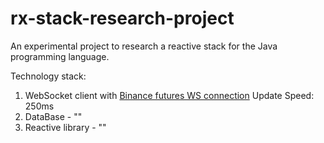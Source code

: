 # rx-stack-research-project
An experimental project to research a reactive stack for the Java programming language.

Technology stack:
1) WebSocket client with [Binance futures WS connection](https://binance-docs.github.io/apidocs/futures/en/#kline-candlestick-streams) Update Speed: 250ms
2) DataBase - ""
3) Reactive library - ""
